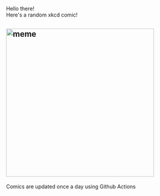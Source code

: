 Hello there! <br>Here's a random xkcd comic!<br>
## <img src="https://imgs.xkcd.com/comics/game_ais.png" alt="meme" width="400"/><br>
Comics are updated once a day using Github Actions